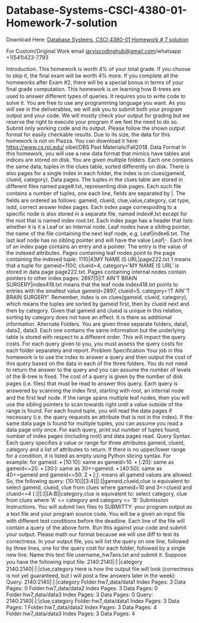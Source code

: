 # Database-Systems-CSCI-4380-01-Homework-7-solution

Download Here: [Database Systems, CSCI 4380-01 Homework # 7 solution](https://jarviscodinghub.com/assignment/database-systems-csci-4380-01-homework-7-solution/)

For Custom/Original Work email jarviscodinghub@gmail.com/whatsapp +1(541)423-7793

Introduction.
This homework is worth 4% of your total grade. If you choose to skip it, the ﬁnal exam will be worth 4% more. If you complete all the homeworks after Exam #2, there will be a special bonus in terms of your ﬁnal grade computation.
This homework is on learning how B-trees are used to answer diﬀerent types of queries. It requires you to write code to solve it. You are free to use any programming language you want. As you will see in the deliverables, we will ask you to submit both your program output and your code. We will mostly check your output for grading but we reserve the right to execute your program if we feel the need to do so. Submit only working code and its output. Please follow the shown output format for easily checkable results.
Due to its size, the data for this homework is not on Piazza. You can download it here:
https://www.cs.rpi.edu/ sibel/DBS Past Materials/Fall2018.
Data Format
In this homework, you will use a new data format that mimics have tables and indices are stored on disk. You are given multiple folders. Each one contains the same data, tuples in the clues table, sorted diﬀerently on disk. There is also pages for a single index in each folder, the index is on clues(gameid, clueid, category).
Data pages. The tuples in the clues table are stored in diﬀerent ﬁles named page#.txt, representing disk pages. Each such ﬁle contains a number of tuples, one each line, ﬁelds are separated by |. The ﬁelds are ordered as follows:
gameid, clueid, clue,value,category, cat type, isdd, correct answer
Index pages. Each index page correspoding to a speciﬁc node is also stored in a separate ﬁle, named index#.txt except for the root that is named index root.txt.
Each index page has a header that lists whether it is it a Leaf or an Internal node. Leaf nodes have a sibling pointer, the name of the ﬁle containing the next leaf node, e.g. Leaf|index6.txt. The last leaf node has no sibling pointer and will have the value Leaf|-.
Each line of an index page contains an entry and a pointer. The entry is the value of the indexed attributes.
Pages containing leaf nodes point to the page containing the indexed tuple:
1110|4|MY NAME IS URL|page222.txt
1
means that a tuple for gameid=1100, clueid=4, category=’MY NAME IS URL’ is stored in data page page222.txt.
Pages containing internal nodes contain pointers to other index pages:
2897|5|IT AIN’T BRAIN SURGERY|index418.txt
means that the leaf node index418.txt points to entries with the smallest value gameid=2897, clueid=5, category=’IT AIN’’T BRAIN SURGERY’.
Remember, index is on clues(gameid, clueid, category), which means the tuples are sorted by gameid ﬁrst, then by clueid next and then by category. Given that gameid and clueid is unique in this relation, sorting by category does not have an eﬀect. It is there as additional information.
Alternate Folders. You are given three separate folders, data1, data2, data3. Each one contains the same information but the underlying table is stored with respect to a diﬀerent order. This will impact the query costs. For each query given to you, you must assess the query costs for each folder separately and report.
Problem Speciﬁcation
Your job in this homework is to use the index to answer a query and then output the cost of this query based on the data in each of the three folders. You do not need to return the answer to the query and you can assume the number of levels of the B-tree is ﬁxed.
The cost of a query is given by the number of disk pages (i.e. ﬁles) that must be read to answer this query.
Each query is answered by scanning the index ﬁrst, starting with root, an internal node and the ﬁrst leaf node. If the range spans multiple leaf nodes, then you will use the sibling pointers to scan towards right until a value outside of the range is found.
For each found tuple, you will read the data pages if necessary (i.e. the query requests an attribute that is not in the index). If the same data page is found for multiple tuples, you can assume you read a data page only once.
For each query, print out number of tuples found, number of index pages (including root) and data pages read.
Query Syntax. Each query speciﬁes a value or range for three attributes gameid, clueid, category and a list of attributes to return. If there is no upper/lower range for a condition, it is listed as empty using Python slicing syntax.
For example: for gameid:
• [10:10]: same as gameid=10. • [:20]: same as gameid<=20. • [30:]: same as 30<=gameid. • [40:50]: same as 40<=gameid and gameid<=50. 2 • [:]: means all gameid values are allowed. So, the following query: [10:10]|[3:4]|[:]|gameid,clueid,clue is equivalent to: select gameid, clueid, clue from clues where gameid=10 and 3<=clueid and clueid<=4 [:]|[:]|[A:B]|category,clue is equivalent to: select category, clue from clues where 'A' <= category and category <= 'B' Submission Instructions. You will submit two ﬁles to SUBMITTY: your program output as a text ﬁle and your program source code. You will be a given an input ﬁle with diﬀerent test conditions before the deadline. Each line of the ﬁle will contain a query of the above form. Run this against your code and submit your output. Please math our format because we will use diﬀ to test its correctness. In your output ﬁle, you will list the query on one line, followed by three lines, one for the query cost for each folder, followed by a single new line. Name this text ﬁle username_hw7ans.txt and submit it. Suppose you have the following input ﬁle: 2140:2140|:|:|category 2140:2140|:|:|clue,category Here is how the output ﬁle will look (correctness is not yet guaranteed, but I will post a few answers later in the week): Query: 2140:2140|:|:|category Folder:hw7_data/data1 Index Pages: 3 Data Pages: 0 Folder:hw7_data/data2 Index Pages: 3 Data Pages: 0 Folder:hw7_data/data3 Index Pages: 3 Data Pages: 0 Query: 2140:2140|:|:|clue,category Folder:hw7_data/data1 Index Pages: 3 Data Pages: 1 Folder:hw7_data/data2 Index Pages: 3 Data Pages: 4 Folder:hw7_data/data3 Index Pages: 3 Data Pages: 4
